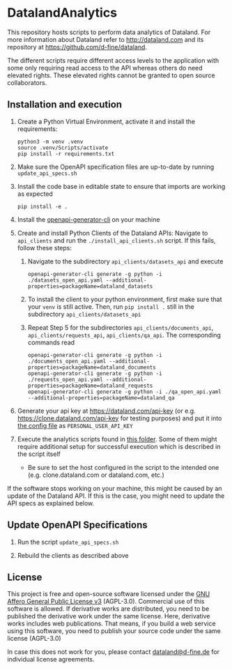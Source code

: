 # DatalandAnalytics
This repository hosts scripts to perform data analytics of Dataland.
For more information about Dataland refer to http://dataland.com and its repository at https://github.com/d-fine/dataland.

The different scripts require different access levels to the application with some only requiring read access to the API whereas others do need elevated rights. These elevated rights cannot be granted to open source collaborators.

## Installation and execution
1. Create a Python Virtual Environment, activate it and install the requirements:
   ```
   python3 -m venv .venv
   source .venv/Scripts/activate
   pip install -r requirements.txt
   ```
2. Make sure the OpenAPI specification files are up-to-date by running `update_api_specs.sh`
3. Install the code base in editable state to ensure that imports are working as expected
   ```
   pip install -e .
   ```
4. Install the [openapi-generator-cli](https://github.com/OpenAPITools/openapi-generator) on your machine 
5. Create and install Python Clients of the Dataland APIs: Navigate to `api_clients` and run the `./install_api_clients.sh` script. If this fails, follow these steps: 
      1. Navigate to the subdirectory `api_clients/datasets_api` and execute
         ```
         openapi-generator-cli generate -g python -i ./datasets_open_api.yaml --additional-properties=packageName=dataland_datasets
         ```
      2. To install the client to your python environment, first make sure that your `venv` is still active. Then, run `pip install .` still in the subdirectory `api_clients/datasets_api`

      3. Repeat Step 5 for the subdirectories `api_clients/documents_api`, `api_clients/requests_api`, `api_clients/qa_api`. The corresponding commands read
         ``` 
         openapi-generator-cli generate -g python -i ./documents_open_api.yaml --additional-properties=packageName=dataland_documents
         openapi-generator-cli generate -g python -i ./requests_open_api.yaml --additional-properties=packageName=dataland_requests
         openapi-generator-cli generate -g python -i ./qa_open_api.yaml --additional-properties=packageName=dataland_qa
         ```

6. Generate your api key at https://dataland.com/api-key (or e.g. https://clone.dataland.com/api-key for testing purposes) and put it into [the config file](dataland_analytics/config.py) as `PERSONAL_USER_API_KEY`
7. Execute the analytics scripts found in [this folder](dataland_analytics/analysis_scripts). Some of them might require additional setup for successful execution which is described in the script itself
   * Be sure to set the host configured in the script to the intended one (e.g. clone.dataland.com or dataland.com, etc.)

If the software stops working on your machine, this might be caused by an update of the Dataland API. If this is the case, you might need to update the API specs as explained below.

## Update OpenAPI Specifications

1. Run the script `update_api_specs.sh`

2. Rebuild the clients as described above

## License
This project is free and open-source software licensed under the [GNU Affero General Public License v3](LICENSE) (AGPL-3.0). Commercial use of this software is allowed. If derivative works are distributed, you need to be published the derivative work under the same license. Here, derivative works includes web publications. That means, if you build a web service using this software, you need to publish your source code under the same license (AGPL-3.0)

In case this does not work for you, please contact dataland@d-fine.de for individual license agreements.
